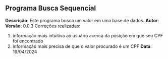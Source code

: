 ## Programa Busca Sequencial

**Descrição**: Este programa busca um valor em uma base de dados.
**Autor**:
**Versão**: 0.0.3
Correções realizadas:
1. informação mais intuitiva ao usuário acerca da posição em que seu CPF foi encontrado
2. informação mais precisa de que o valor procurado é um CPF
**Data**: 19/04/2024

